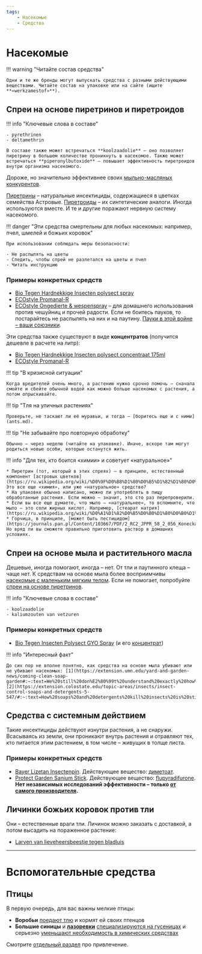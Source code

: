 ```yaml
---
tags:
    - Насекомые
    - Средства
---
```


# Насекомые

!!! warning "Читайте состав средства"

    Одни и те же бренды могут выпускать средства с разными действующими веществами. Читайте состав на упаковке или на сайте (ищите **«werkzamestof»**).

## Спреи на основе пиретринов и пиретроидов
<a name="heading-pyrethrinen-sprays"></a>

!!! info "Ключевые слова в составе"

    - pyrethrinen
    - deltamethrin

    В составе также может встречаться **koolzaadolie** – оно позволяет пиретрину в большем количестве проникнуть в насекомое. Также может встречаться **piperonylbutoxide** – повышает эффективность пиретроидов внутри организма насекомого.

Дороже, но значительно эффективнее своих [мыльно-масляных конкурентов](#heading-soap-sprays).

[Пиретрины](https://ru.wikipedia.org/wiki/%D0%9F%D0%B8%D1%80%D0%B5%D1%82%D1%80%D0%B8%D0%BD%D1%8B) – натуральные инсектициды, содержащиеся в цветках семейства Астровые. [Пиретроиды](https://ru.wikipedia.org/wiki/%D0%9F%D0%B8%D1%80%D0%B5%D1%82%D1%80%D0%BE%D0%B8%D0%B4%D1%8B) – их синтетические аналоги. Иногда используются вместе. И те и другие поражают нервную систему насекомого.

!!! danger "Эти средства смертельны для любых насекомых: например, пчел, шмелей и божьих коровок"

    При использовании соблюдать меры безопасности:

    - Не распылять на цветы
    - Следить, чтобы спрей не разлетался на цветы и пчел
    - Читать инструкцию

### Примеры конкретных средств

- [Bio Tegen Hardnekkige Insecten polysect spray](https://www.pokon.nl/producten/item/pokon-tegen-hardnekkige-insecten-polysect-spray-bio/)
- [ECOstyle Promanal-R](https://ecostyle.nl/product/promanal-r-gebruiksklaar-500-ml?size=500-ml)
- [ECOstyle Ongedierte & wespenspray](https://www.ecostyle.nl/c/problemen-en-plagen/ongedierte-wespenspray) – для домашнего использования против чешуйниц и прочей радости. Если не боитесь пауков, то постарайтесь не распылять на них и на паутину. [Пауки в этой войне – ваши союзники](house-spiders.md).

Эти средства также существуют в виде **концентратов** (получится дешевле в расчете на литр):

- [Bio Tegen Hardnekkige Insecten polysect concentraat 175ml](https://www.pokon.nl/producten/item/pokon-tegen-hardnekkige-insecten-polysect-concentraat-bio/)
- [ECOstyle Promanal-R](https://ecostyle.nl/product/promanal?size=50-ml)

!!! tip "В кризисной ситуации"

    Когда вредителей очень много, а растению нужно срочно помочь – сначала смойте и сбейте обычной водой как можно больше насекомых с растения, а потом опрыскивайте.

!!! tip "Тля на уличных растениях"

    Проверьте, не таскают ли её муравьи, и тогда – [боритесь еще и с ними](ants.md).

!!! tip "Не забывайте про повторную обработку"

    Обычно – через неделю (читайте на упаковке). Иначе, вскоре там могут родиться новые особи, которые останутся жить.

!!! info "Для тех, кто боится «химии» и советует «натуральное»"

    * Пиретрин (тот, который в этих спреях) – в принципе, естественный компонент [астровых цветков](https://ru.wikipedia.org/wiki/%D0%9F%D0%B8%D1%80%D0%B5%D1%82%D1%80%D0%B8%D0%BD%D1%8B#:~:text=%D0%B3%D1%80%D1%83%D0%BF%D0%BF%D0%B0%20%D0%BF%D1%80%D0%B8%D1%80%D0%BE%D0%B4%D0%BD%D1%8B%D1%85%20%D0%B8%D0%BD%D1%81%D0%B5%D0%BA%D1%82%D0%B8%D1%86%D0%B8%D0%B4%D0%BE%D0%B2%2C%20%D1%81%D0%BE%D0%B4%D0%B5%D1%80%D0%B6%D0%B0%D1%89%D0%B8%D1%85%D1%81%D1%8F%20%D0%B2%20%D1%86%D0%B2%D0%B5%D1%82%D0%BA%D0%B0%D1%85%20%D0%BC%D0%BD%D0%BE%D0%B3%D0%BE%D0%BB%D0%B5%D1%82%D0%BD%D0%B8%D1%85%20%D1%82%D1%80%D0%B0%D0%B2%20%D1%81%D0%B5%D0%BC%D0%B5%D0%B9%D1%81%D1%82%D0%B2%D0%B0%20%D0%90%D1%81%D1%82%D1%80%D0%BE%D0%B2%D1%8B%D0%B5). Это все еще «химия», или уже «натуральное» средство?
    * На упаковке обычно написано, можно ли употреблять в пищу обработанные растения. Если можно – значит, это сто раз перепроверили.
    * Если вы все еще думаете, что мыло – «натуральнее», то вспомните, что мыло – это соли жирных кислот. Например, [стеарат натрия](https://ru.wikipedia.org/wiki/%D0%A1%D1%82%D0%B5%D0%B0%D1%80%D0%B0%D1%82_%D0%BD%D0%B0%D1%82%D1%80%D0%B8%D1%8F).
    * Горчица, в принципе, [может быть пестицидом](https://journals.pan.pl/Content/103667/PDF/2_RC2_JPPR_58_2_056_Konecka.pdf). Но вряд ли вы сможете правильно приготовить раствор в домашних условиях.

## Спреи на основе мыла и растительного масла
<a name="heading-soap-sprays"></a>

Дешевые, иногда помогают, иногда – нет. От тли и паутинного клеща – чаще нет. К средствам на основе мыла более восприимчивы [насекомые с маленьким мягким телом](https://extension.umn.edu/yard-and-garden-news/coming-clean-soap-garden#:~:text=Because%20of%20this%20potential%20cause%20and%20effect%2C%20only%20certain%20insects%20are%20susceptible%3B%20small%2C%20soft%2Dbodied%20insects%20are%20those%20most%20likely%20to%20be%20controlled.). Если не помогает, попробуйте [спреи на основе пиретринов](#heading-pyrethrinen-sprays).

!!! info "Ключевые слова в составе"
    
    - koolzaadolie
    - kaliumzouten van vetzuren

### Примеры конкретных средств

- [Bio Tegen Insecten Polysect GYO Spray](https://www.pokon.nl/producten/item/pokon-tegen-insecten-spray-bio-800ml/) (и его [концентрат](https://www.pokon.nl/producten/item/pokon-tegen-insecten-concentraat-bio-200ml/))

!!! info "Интересный факт"

    До сих пор не вполне понятно, как средства на основе мыла убивают или не убивают насекомых: [1](https://extension.umn.edu/yard-and-garden-news/coming-clean-soap-garden#:~:text=We%20still%20don%E2%80%99t%20understand%20exactly%20how%20soap%20kills%20(or%20doesn%E2%80%99t%20kill)%20an%20insect.%20The%20working%20theory%20is%20that%20the%20soap%20washes%20off%20a%20protective%20coating%20on%20the%20insect%27s%20body%2C%20causing%20it%20to%20dry%20out.%C2%A0), [2](https://extension.colostate.edu/topic-areas/insects/insect-control-soaps-and-detergents-5-547/#:~:text=How%20soaps%20and%20detergents%20kill%20insects%20is%20still%20poorly%20understood.%20In%20most%20cases%2C%20control%20results%20from%20disruption%20of%20the%20cell%20membranes%20of%20the%20insect.%20Soaps%20and%20detergents%20may%20also%20remove%20the%20protective%20waxes%20that%20cover%20the%20insect%2C%20causing%20death%20through%20excess%20loss%20of%20water.). 

## Средства с системным действием

Такие инсектициды действуют изнутри растения, а не снаружи. Всасываясь из земли, они проникают внутрь растения и отравляют тех, кто питается этим растением, в том числе – живущих в толще листа.

### Примеры конкретных средств

- [Bayer Lizetan Insectenpin](https://www.bol.com/nl/nl/p/bayer-lizetan-insectenpin-1st/9200000066373089/). Действующее вещество: [диметоат](https://ru.wikipedia.org/wiki/%D0%94%D0%B8%D0%BC%D0%B5%D1%82%D0%BE%D0%B0%D1%82).
- [Protect Garden Sanium Stick](https://www.bol.com/nl/nl/p/protect-garden-sanium-stick-20-stuks-insecten-bestrijdingsmiddel-voor-kamer-en-kuipplanten-binnen/9200000132151597/?bltgh=omkOCTN2LaPETrIy-CRA7A.2_44.45.ProductImage). Действующее вещество: [flupyradifurone](https://en.wikipedia.org/wiki/Flupyradifurone). **Нет независимых исследований эффективности – только [от самого производителя](https://www.ncbi.nlm.nih.gov/pmc/articles/PMC4657471/).**

## Личинки божьих коровок против тли

Они – естественные враги тли. Личинок можно заказать с доставкой, а потом высадить на пораженное растение:

- [Larven van lieveheersbeestje tegen bladluis](https://www.roodmetzwartestippen.nl/50-larven-van-lieveheersbeestje-tegen-bladluis.html)

---

# Вспомогательные средства

## Птицы

В первую очередь, для вас важны мелкие птицы:

- **Воробьи** [поедают тлю](https://www.horta.org/nl/tips-and-tricks/tuinvogels-helpen-je-insecten-te-bestrijden) и кормят ей своих птенцов
- **Большие синицы** и **[лазоревки](https://ru.wikipedia.org/wiki/%D0%9E%D0%B1%D1%8B%D0%BA%D0%BD%D0%BE%D0%B2%D0%B5%D0%BD%D0%BD%D0%B0%D1%8F_%D0%BB%D0%B0%D0%B7%D0%BE%D1%80%D0%B5%D0%B2%D0%BA%D0%B0)** [специализируются на гусеницах](https://www.vogelbescherming.nl/beleefdelente/blog/lezen/rupsje-nooitgenoeg) и серьезно [уменьшают необходимость в химических средствах](https://www.ncbi.nlm.nih.gov/pmc/articles/PMC1784073/)

Смотрите [отдельный раздел](../../attracting-animals/birds.md) про привлечение.
